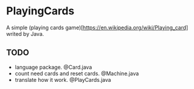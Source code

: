 # PlayingCards
A simple (playing cards game)[https://en.wikipedia.org/wiki/Playing_card] writed by Java.

## TODO
* language package. @Card.java
* count need cards and reset cards. @Machine.java
* translate how it work. @PlayCards.java

